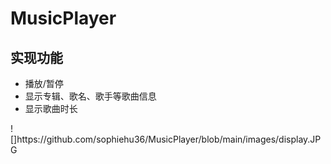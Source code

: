 # MusicPlayer
 
<h2>实现功能</h2>
<ul>
 <li>播放/暂停</li>
 <li>显示专辑、歌名、歌手等歌曲信息</li>
 <li>显示歌曲时长</li>
</ul>
![]https://github.com/sophiehu36/MusicPlayer/blob/main/images/display.JPG
